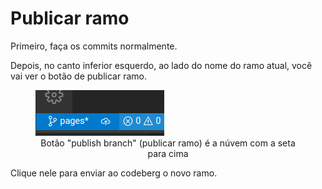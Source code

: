 # Publicar ramo

Primeiro, faça os commits normalmente.

Depois, no canto inferior esquerdo, ao lado do nome do ramo atual, você vai ver o botão de publicar ramo. 

<figure>
<img src="img/vscodium-publish-branch.png" />
<figcaption style = "text-align: center">Botão "publish branch" (publicar ramo) é a núvem com a seta para cima
</figure>

Clique nele para enviar ao codeberg o novo ramo.
